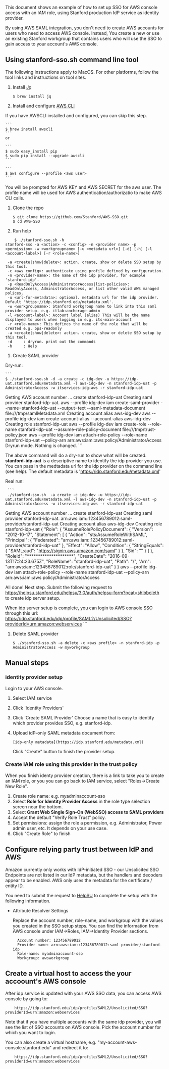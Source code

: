 
This document shows an example of how to set up SSO for AWS console access with an 
IAM role, using Stanford production IdP service as identity provider.  

By using AWS SAML integration, you don't need to create AWS accounts for users who need to access AWS console. Instead, You create a new or use an existing Stanford workgroup that contains users who will use the SSO to gain access to your account's AWS console. 

## Using stanford-sso.sh command line tool

The following instructions apply to MacOS. For other platforms, follow the tool links and instructions on tool sites.

1. Install [Jq](http://stedolan.github.io/jq/)

    ```
    $ brew install jq
    ```
    
1. Install and configure [AWS CLI](https://github.com/aws/aws-cli)

  If you have AWSCLI installed and configured, you can skip this step.

    ```
    $ brew install awscli
    ```
    or

    ```
    $ sudo easy_install pip
    $ sudo pip install --upgrade awscli
    ```
    
    ```
    $ aws configure --profile <aws user>
    ```
 You will be prompted for AWS KEY and AWS SECRET for the aws user. The profile name will be used for AWS authentication/authorizatio to make AWS CLI calls. 

1. Clone the repo

    ```
    $ git clone https://github.com/Stanford/AWS-SSO.git
    $ cd AWS-SSO
    ```
    
1. Run help
    
```
    $ ./stanford-sso.sh -h
stanford-sso -a <action> -c <config> -n <provider name> -p <permission> -w <workgroupname> [-u <metadata url>] [-d] [-h] [-l <account-label>] [-r <role-name>]

 -a <create|show|delete>: action. create, show or delete SSO setup by this tool.
 -c <aws config>: authenticate using profile defined by configuration.
 -n <provider-name>: the name of the idp provider, for example 'stanford-idp'.
 -p <ReadOnlyAccess|AdministratorAccess|list-policies>: ReadOnlyAccess, AdministratorAccess, or list other valid AWS managed polices.
 -u <url-for-metadata>: optional. metadata url for the idp provider. Default 'https://idp.stanford.edu/metadata.xml'.
 -w <workgroupname>: Stanford workgroup name to link into this saml provider setup. e.g. itlab:anchorage-admin
 -l <account-label>: Account label (alias) This will be the name displayed to users when logging in e.g. its-main-account
 -r <role-name>: This defines the name of the role that will be created e.g. ops-readonly
 -a <create|show|delete>: action. create, show or delete SSO setup by this tool.
 -d     : dryrun. print out the commands
 -h     : Help

 ```

1. Create SAML provider 
 
 Dry-run:
 
    ```
    $ ./stanford-sso.sh -d -a create -c idg-dev -u https://idp-uat.stanford.edu/metadata.xml -l aws-idg-dev -n stanford-idp-uat -p AdministratorAccess -w itservices:idg-aws -r stanford-idp-uat
Getting AWS account number ...
create stanford-idp-uat
Creating saml provider stanford-idp-uat.
aws --profile idg-dev iam create-saml-provider --name=stanford-idp-uat --output=text --saml-metadata-document file:///tmp/samlMetadata.xml
Creating account alias aws-idg-dev
aws --profile idg-dev iam create-account-alias --account-alias aws-idg-dev
Creating role stanford-idp-uat
aws --profile idg-dev iam create-role --role-name stanford-idp-uat --assume-role-policy-document file:///tmp/trust-policy.json
aws --profile idg-dev iam attach-role-policy --role-name stanford-idp-uat --policy-arn arn:aws:iam::aws:policy/AdministratorAccess
Dryrun mode. Nothing is changed.
    ```

 The above command will do a dry-run to show what will be created. __stanford-idp-uat__ is a descriptive name to identify the idp provider you use. You can pass in the medtadata url for the idp provider on the command line (see help). The default metadata is 'https://idp.stanford.edu/metadata.xml'
 
 
 Real run:
 
     ```
     ./stanford-sso.sh  -a create -c idg-dev -u https://idp-uat.stanford.edu/metadata.xml -l aws-idg-dev -n stanford-idp-uat -p AdministratorAccess -w itservices:idg-aws -r stanford-idp-uat
Getting AWS account number ...
create stanford-idp-uat
Creating saml provider stanford-idp-uat.
arn:aws:iam::123456789012:saml-provider/stanford-idp-uat
Creating account alias aws-idg-dev
Creating role stanford-idp-uat
{
    "Role": {
        "AssumeRolePolicyDocument": {
            "Version": "2012-10-17",
            "Statement": [
                {
                    "Action": "sts:AssumeRoleWithSAML",
                    "Principal": {
                        "Federated": "arn:aws:iam::123456789012:saml-provider/stanford-idp-uat"
                    },
                    "Effect": "Allow",
                    "Condition": {
                        "StringEquals": {
                            "SAML:aud": "https://signin.aws.amazon.com/saml"
                        }
                    },
                    "Sid": ""
                }
            ]
        },
        "RoleId": "*********************",
        "CreateDate": "2016-09-13T17:24:23.675Z",
        "RoleName": "stanford-idp-uat",
        "Path": "/",
        "Arn": "arn:aws:iam::123456789012:role/stanford-idp-uat"
    }
}
aws --profile idg-dev iam attach-role-policy --role-name stanford-idp-uat --policy-arn arn:aws:iam::aws:policy/AdministratorAccess

All done! Next step. Submit the following request to https://helpsu.stanford.edu/helpsu/3.0/auth/helpsu-form?pcat=shibboleth to create idp server setup.

When idp server setup is complete, you can login to AWS console SSO through this url:
https://idp.stanford.edu/idp/profile/SAML2/Unsolicited/SSO?providerId=urn:amazon:webservices
    ```

1. Delete SAML provider

    ```
    $ ./stanford-sso.sh -a delete -c <aws profile> -n stanford-idp -p AdministratorAccess -w myworkgroup 
    ```
    
## Manual steps

### identity provider setup

Login to your AWS console.

1. Select IAM service
1. Click 'Identity Providers' 
1. Click 'Create SAML Provider'
    Choose a name that is easy to identify which provider provides SSO, e.g. stanford-idp. 
1. Upload idP-only SAML metadata document from:

       [idp-only metadata](https://idp.stanford.edu/metadata.xml)
   
    Click "Create" button to finish the provider setup.

### Create IAM role using this provider in the trust policy

   When you finish identy provider creation, there is a link to take you
   to create an IAM role, or you you can go back to IAM service, select 
   "Roles->Create New Role".

1. Create role name: e.g. myadminaccount-sso
1. Select __Role for Identity Provider Access__ in the role type selection screen near
   the bottom.
1. Select __Grant Web Single Sign-On (WebSSO) access to SAML providers__
1. Accept the default "Verify Role Trust" policy.
1. Set permissions: assign the role a permission, e.g. Administrator, Power admin user, etc. It depends on your use case.  
1. Click "Create Role" to finish

##  Configure relying party trust between  IdP and AWS

Amazon currently only works with IdP-initiated SSO - our Unsolicited SSO Endpoints 
are not listed in our IdP metadata, but the handlers and decoders appear to be 
enabled.  AWS only uses the metadata for the certificate / entity ID.

You need to submit the request to [HelpSU](https://stanford.service-now.com/it_services?id=sc_cat_item&sys_id=21cfc2684fdf6e0054c23f828110c77e) to complete the setup with the following information. 

* Attribute Resolver Settings

  Replace the account number, role-name, and workgroup with the values you created in the SSO setup steps. You can find the information from AWS console under IAM->Roles, IAM->Identity Provider sections. 
  
        Account number: 123456789012
        Provider name: arn:aws:iam::123456789012:saml-provider/stanford-idp
        Role-name: myadminaccount-sso
        Workgroup: awsworkgroup

##  Create a virtual host to access the your accoount's AWS console

After idp service is updated with your AWS SSO data, you can access AWS console by going to:

        https://idp.stanford.edu/idp/profile/SAML2/Unsolicited/SSO?providerId=urn:amazon:webservices

Note that if you have multiple accounts with the same idp provider, you will see the list of SSO accounts on AWS console. Pick the account number for which you want to login.

You can also create a virtual hostname, e.g.  "my-account-aws-console.stanford.edu"
and redirect it to:

        https://idp.stanford.edu/idp/profile/SAML2/Unsolicited/SSO?providerId=urn:amazon:webservices
        

